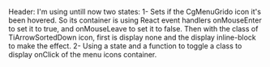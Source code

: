 Header:
    I'm using untill now two states:
        1- Sets if the CgMenuGrido icon it's  been hovered.
            So its container is using React event handlers onMouseEnter to set it to true, and onMouseLeave to set it to false. Then with the class of TiArrowSortedDown icon, first is display none and the display inline-block to make the effect.
        2- Using a state and a function to toggle a class to display onClick of the  menu icons container.